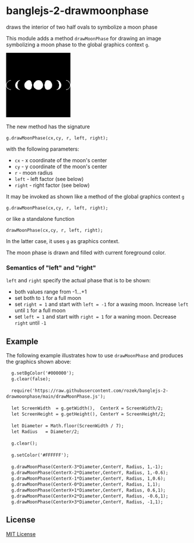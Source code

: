 # banglejs-2-drawmoonphase #

draws the interior of two half ovals to symbolize a moon phase

This module adds a method `drawMoonPhase` for drawing an image symbolizing a moon phase to the global graphics context `g`.

![](Demo.png)

The new method has the signature

```
g.drawMoonPhase(cx,cy, r, left, right);
```

with the following parameters:

* `cx` - x coordinate of the moon's center
* `cy` - y coordinate of the moon's center
* `r` - moon radius
* `left` - left factor (see below)
* `right` - right factor (see below)

It may be invoked as shown like a method of the global graphics context `g`

```
g.drawMoonPhase(cx,cy, r, left, right);
```

or like a standalone function

```
drawMoonPhase(cx,cy, r, left, right);
```

In the latter case, it uses `g` as graphics context.

The moon phase is drawn and filled with current foreground color.

### Semantics of "left" and "right" ###

`left` and `right` specify the actual phase that is to be shown:

* both values range from -1...+1
* set both to `1` for a full moon
* set `right = 1` and start with `left = -1` for a waxing moon. Increase `left` until `1` for a full moon
* set `left = 1` and start with `right = 1` for a waning moon. Decrease `right` until `-1`

## Example ##

The following example illustrates how to use `drawMoonPhase` and produces the graphics shown above:

```
  g.setBgColor('#000000');
  g.clear(false);

  require('https://raw.githubusercontent.com/rozek/banglejs-2-drawmoonphase/main/drawMoonPhase.js');

  let ScreenWidth  = g.getWidth(),  CenterX = ScreenWidth/2;
  let ScreenHeight = g.getHeight(), CenterY = ScreenHeight/2;

  let Diameter = Math.floor(ScreenWidth / 7);
  let Radius   = Diameter/2;

  g.clear();

  g.setColor('#FFFFFF');

  g.drawMoonPhase(CenterX-3*Diameter,CenterY, Radius, 1,-1);
  g.drawMoonPhase(CenterX-2*Diameter,CenterY, Radius, 1,-0.6);
  g.drawMoonPhase(CenterX-1*Diameter,CenterY, Radius, 1,0.6);
  g.drawMoonPhase(CenterX-0*Diameter,CenterY, Radius, 1,1);
  g.drawMoonPhase(CenterX+1*Diameter,CenterY, Radius, 0.6,1);
  g.drawMoonPhase(CenterX+2*Diameter,CenterY, Radius, -0.6,1);
  g.drawMoonPhase(CenterX+3*Diameter,CenterY, Radius, -1,1);
```

## License ##

[MIT License](LICENSE.md)
